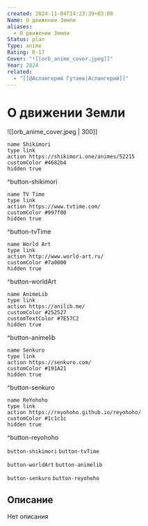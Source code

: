 ```yaml
---
created: 2024-11-04T14:23:39+03:00
Name: О движении Земли
aliases:
  - О движении Земли
Status: plan
Type: anime
Rating: R-17
Cover: "![[orb_anime_cover.jpeg]]"
Year: 2024
related:
  - "[[@Аслангерий Гутаев|Аслангерий]]"
---
```


# О движении Земли

![[orb_anime_cover.jpeg | 300]]

```button
name Shikimori
type link
action https://shikimori.one/animes/52215
customColor #4682b4
hidden true
```
^button-shikimori

```button
name TV Time
type link
action https://www.tvtime.com/
customColor #997f00
hidden true
```
^button-tvTime

```button
name World Art
type link
action http://www.world-art.ru/
customColor #7a0000
hidden true
```
^button-worldArt

```button
name AnimeLib
type link
action https://anilib.me/
customColor #252527
customTextColor #7E57C2
hidden true
```
^button-animelib

```button
name Senkuro
type link
action https://senkuro.com/
customColor #191A21
hidden true
```
^button-senkuro

```button
name ReYohoho
type link
action https://reyohoho.github.io/reyohoho/
customColor #1c1c1c
hidden true
```
^button-reyohoho

`button-shikimori` `button-tvTime`

`button-worldArt` `button-animelib`

`button-senkuro` `button-reyohoho`

## Описание

Нет описания
